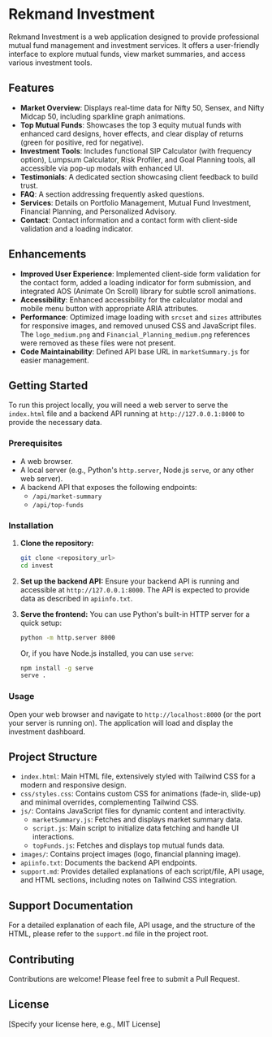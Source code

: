 # Rekmand Investment

Rekmand Investment is a web application designed to provide professional mutual fund management and investment services. It offers a user-friendly interface to explore mutual funds, view market summaries, and access various investment tools.

## Features

*   **Market Overview**: Displays real-time data for Nifty 50, Sensex, and Nifty Midcap 50, including sparkline graph animations.
*   **Top Mutual Funds**: Showcases the top 3 equity mutual funds with enhanced card designs, hover effects, and clear display of returns (green for positive, red for negative).
*   **Investment Tools**: Includes functional SIP Calculator (with frequency option), Lumpsum Calculator, Risk Profiler, and Goal Planning tools, all accessible via pop-up modals with enhanced UI.
*   **Testimonials**: A dedicated section showcasing client feedback to build trust.
*   **FAQ**: A section addressing frequently asked questions.
*   **Services**: Details on Portfolio Management, Mutual Fund Investment, Financial Planning, and Personalized Advisory.
*   **Contact**: Contact information and a contact form with client-side validation and a loading indicator.

## Enhancements

*   **Improved User Experience**: Implemented client-side form validation for the contact form, added a loading indicator for form submission, and integrated AOS (Animate On Scroll) library for subtle scroll animations.
*   **Accessibility**: Enhanced accessibility for the calculator modal and mobile menu button with appropriate ARIA attributes.
*   **Performance**: Optimized image loading with `srcset` and `sizes` attributes for responsive images, and removed unused CSS and JavaScript files. The `logo_medium.png` and `Financial_Planning_medium.png` references were removed as these files were not present.
*   **Code Maintainability**: Defined API base URL in `marketSummary.js` for easier management.

## Getting Started

To run this project locally, you will need a web server to serve the `index.html` file and a backend API running at `http://127.0.0.1:8000` to provide the necessary data.

### Prerequisites

*   A web browser.
*   A local server (e.g., Python's `http.server`, Node.js `serve`, or any other web server).
*   A backend API that exposes the following endpoints:
    *   `/api/market-summary`
    *   `/api/top-funds`
    

### Installation

1.  **Clone the repository:**
    ```bash
    git clone <repository_url>
    cd invest
    ```

2.  **Set up the backend API:**
    Ensure your backend API is running and accessible at `http://127.0.0.1:8000`. The API is expected to provide data as described in `apiinfo.txt`.

3.  **Serve the frontend:**
    You can use Python's built-in HTTP server for a quick setup:
    ```bash
    python -m http.server 8000
    ```
    Or, if you have Node.js installed, you can use `serve`:
    ```bash
    npm install -g serve
    serve .
    ```

### Usage

Open your web browser and navigate to `http://localhost:8000` (or the port your server is running on). The application will load and display the investment dashboard.

## Project Structure

*   `index.html`: Main HTML file, extensively styled with Tailwind CSS for a modern and responsive design.
*   `css/styles.css`: Contains custom CSS for animations (fade-in, slide-up) and minimal overrides, complementing Tailwind CSS.
*   `js/`: Contains JavaScript files for dynamic content and interactivity.
    *   `marketSummary.js`: Fetches and displays market summary data.
    *   `script.js`: Main script to initialize data fetching and handle UI interactions.
    *   `topFunds.js`: Fetches and displays top mutual funds data.
*   `images/`: Contains project images (logo, financial planning image).
*   `apiinfo.txt`: Documents the backend API endpoints.
*   `support.md`: Provides detailed explanations of each script/file, API usage, and HTML sections, including notes on Tailwind CSS integration.

## Support Documentation

For a detailed explanation of each file, API usage, and the structure of the HTML, please refer to the `support.md` file in the project root.

## Contributing

Contributions are welcome! Please feel free to submit a Pull Request.

## License

[Specify your license here, e.g., MIT License]